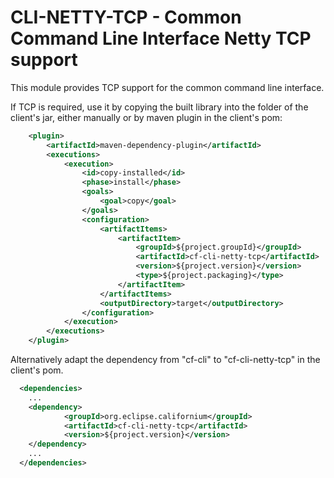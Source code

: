 # CLI-NETTY-TCP - Common Command Line Interface Netty TCP support

This module provides TCP support for the common command line interface.

If TCP is required, use it by copying the built library into the folder of the client's jar, either manually or by maven plugin in the client's pom:

```xml
	<plugin>
		<artifactId>maven-dependency-plugin</artifactId>
		<executions>
			<execution>
				<id>copy-installed</id>
				<phase>install</phase>
				<goals>
					<goal>copy</goal>
				</goals>
				<configuration>
					<artifactItems>
						<artifactItem>
							<groupId>${project.groupId}</groupId>
							<artifactId>cf-cli-netty-tcp</artifactId>
							<version>${project.version}</version>
							<type>${project.packaging}</type>
						</artifactItem>
					</artifactItems>
					<outputDirectory>target</outputDirectory>
				</configuration>
			</execution>
		</executions>
	</plugin>
```

Alternatively adapt the dependency from "cf-cli" to "cf-cli-netty-tcp" in the client's pom.

```xml
  <dependencies>
    ...
    <dependency>
            <groupId>org.eclipse.californium</groupId>
            <artifactId>cf-cli-netty-tcp</artifactId>
            <version>${project.version}</version>
    </dependency>
    ...
  </dependencies>
```
